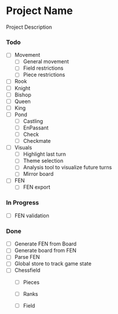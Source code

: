 # Project Name

Project Description

### Todo

- [ ] Movement  
  - [ ] General movement  
  - [ ] Field restrictions  
  - [ ] Piece restrictions  
- [ ] Rook  
- [ ] Knight  
- [ ] Bishop  
- [ ] Queen  
- [ ] King  
- [ ] Pond  
  - [ ] Castling  
  - [ ] EnPassant  
  - [ ] Check  
  - [ ] Checkmate  
- [ ] Visuals  
  - [ ] Highlight last turn  
  - [ ] Theme selection  
  - [ ] Analysis tool to visualize future turns  
  - [ ] Mirror board  
- [ ] FEN  
  - [ ] FEN export  

### In Progress

  - [ ] FEN validation  

### Done

  - [ ] Generate FEN from Board  
  - [ ] Generate board from FEN  
  - [ ] Parse FEN  
- [ ] Global store to track game state  
- [ ] Chessfield  
  - [ ] Pieces  
  - [ ] Ranks  
  - [ ] Field  


